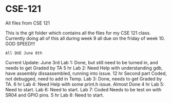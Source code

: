 # CSE-121
All files from CSE 121

This is the git folder which contains all the files for my CSE 121 class.
Currently doing all of this all during week 9 all due on the friday of week 10.
	GOD SPEED!!!

	All DUE June 8th

Current Update: June 3rd
Lab 1: Done, but still need to be turned in, and needs to get Graded by TA			5  hr
Lab 2: Need Help with understanding gdb, have assembly dissassembled, running into issue.	12 hr
       Second part Coded, not debugged, need to add in Temp.
Lab 3: Done, needs to get Graded by TA.								6  hr
Lab 4: Need Help with some print.h issue. Almost Done						4  hr
Lab 5: Need to start.
Lab 6: Need to start.
Lab 7: Coded Needs to be test on with SR04 and GPIO pins.					5  hr
Lab 8: Need to start.

